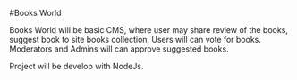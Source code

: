 #Books World

Books World will be basic CMS, where user may share review of the books, suggest book to site books collection. Users will can vote for books. Moderators and Admins will can approve suggested books. 

Project will be develop with NodeJs.